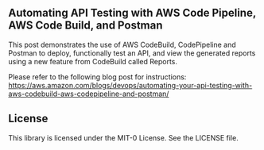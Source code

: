 ## Automating API Testing with AWS Code Pipeline, AWS Code Build, and Postman

This post demonstrates the use of AWS CodeBuild, CodePipeline and Postman to deploy, 
functionally test an API, and view the generated reports using a new feature from 
CodeBuild called Reports. 


Please refer to the following blog post for instructions: https://aws.amazon.com/blogs/devops/automating-your-api-testing-with-aws-codebuild-aws-codepipeline-and-postman/


## License

This library is licensed under the MIT-0 License. See the LICENSE file.

